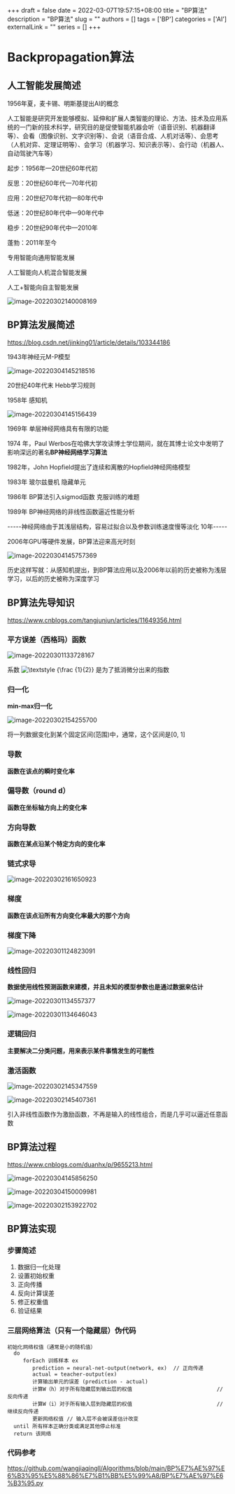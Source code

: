 +++ 
draft = false
date = 2022-03-07T19:57:15+08:00
title = "BP算法"
description = "BP算法"
slug = ""
authors = []
tags = ['BP']
categories = ['AI']
externalLink = ""
series = []
+++

# Backpropagation算法



## 人工智能发展简述

1956年夏，麦卡锡、明斯基提出AI的概念

人工智能是研究开发能够模拟、延伸和扩展人类智能的理论、方法、技术及应用系统的一门新的技术科学，研究目的是促使智能机器会听（语音识别、机器翻译等）、会看（图像识别、文字识别等）、会说（语音合成、人机对话等）、会思考（人机对弈、定理证明等）、会学习（机器学习、知识表示等）、会行动（机器人、自动驾驶汽车等）



起步：1956年—20世纪60年代初

反思：20世纪60年代—70年代初

应用：20世纪70年代初—80年代中

低迷：20世纪80年代中—90年代中

稳步：20世纪90年代中—2010年

蓬勃：2011年至今



专用智能向通用智能发展

人工智能向人机混合智能发展

人工+智能向自主智能发展



![image-20220302140008169](http://cdn.lukewang.cn/dev/image-20220302140008169.png)



## BP算法发展简述

https://blog.csdn.net/jinking01/article/details/103344186

1943年神经元M-P模型

![image-20220304145218516](http://cdn.lukewang.cn/dev/image-20220304145218516.png)

20世纪40年代末 Hebb学习规则

1958年 感知机

![image-20220304145156439](http://cdn.lukewang.cn/dev/image-20220304145156439.png)

1969年 单层神经网络具有有限的功能

1974 年，Paul Werbos在哈佛大学攻读博士学位期间，就在其博士论文中发明了影响深远的著名**BP神经网络学习算法**

1982年，John Hopfield提出了连续和离散的Hopfield神经网络模型

1983年 玻尔兹曼机 隐藏单元

1986年 BP算法引入sigmod函数 克服训练的难题

1989年 BP神经网络的非线性函数逼近性能分析

-----神经网络由于其浅层结构，容易过拟合以及参数训练速度慢等淡化 10年-----

2006年GPU等硬件发展，BP算法迎来高光时刻

![image-20220304145757369](http://cdn.lukewang.cn/dev/image-20220304145757369.png)

历史这样写就：从感知机提出，到BP算法应用以及2006年以前的历史被称为浅层学习，以后的历史被称为深度学习



## BP算法先导知识

https://www.cnblogs.com/tangjunjun/articles/11649356.html

### 平方误差（西格玛）函数

![image-20220301133728167](http://cdn.lukewang.cn/dev/image-20220301133728167.png)

系数 ![\textstyle {\frac  {1}{2}}](https://wikimedia.org/api/rest_v1/media/math/render/svg/1f4b147775b52f71eacf8937ff124ac92f0574d2) 是为了抵消微分出来的指数



### 归一化

**min-max归一化**

![image-20220302154255700](http://cdn.lukewang.cn/dev/image-20220302154255700.png)

将一列数据变化到某个固定区间(范围)中，通常，这个区间是[0, 1]



### 导数

**函数在该点的瞬时变化率**



### 偏导数（round d）

**函数在坐标轴方向上的变化率**



### 方向导数

**函数在某点沿某个特定方向的变化率**



### 链式求导

![image-20220302161650923](http://cdn.lukewang.cn/dev/image-20220302161650923.png)

### 梯度

**函数在该点沿所有方向变化率最大的那个方向**



### 梯度下降

![image-20220301124823091](http://cdn.lukewang.cn/dev/image-20220301124823091.png)

### 线性回归

**数据使用线性预测函数来建模，并且未知的模型参数也是通过数据来估计**

![image-20220301134557377](http://cdn.lukewang.cn/dev/image-20220301134557377.png)

![image-20220301134646043](http://cdn.lukewang.cn/dev/image-20220301134646043.png)



### 逻辑回归

**主要解决二分类问题，用来表示某件事情发生的可能性**



### 激活函数

![image-20220302145347559](http://cdn.lukewang.cn/dev/image-20220302145347559.png)

![image-20220302145407361](http://cdn.lukewang.cn/dev/image-20220302145407361.png)

引入非线性函数作为激励函数，不再是输入的线性组合，而是几乎可以逼近任意函数



## BP算法过程

https://www.cnblogs.com/duanhx/p/9655213.html

![image-20220304145856250](http://cdn.lukewang.cn/dev/image-20220304145856250.png)

![image-20220304150009981](http://cdn.lukewang.cn/dev/image-20220304150009981.png)

![image-20220302153922702](http://cdn.lukewang.cn/dev/image-20220302153922702.png)



## BP算法实现

### 步骤简述	

1. 数据归一化处理
2. 设置初始权重
3. 正向传播
4. 反向计算误差
5. 修正权重值
6. 验证结果



### 三层网络算法（只有一个隐藏层）伪代码

```
初始化网络权值（通常是小的随机值）
  do
     forEach 训练样本 ex
        prediction = neural-net-output(network, ex)  // 正向传递
        actual = teacher-output(ex)
        计算输出单元的误差 (prediction - actual)
        计算W（h）对于所有隐藏层到输出层的权值                           // 反向传递
        计算W（i）对于所有输入层到隐藏层的权值                           // 继续反向传递
        更新网络权值 // 输入层不会被误差估计改变
  until 所有样本正确分类或满足其他停止标准
  return 该网络
```



### 代码参考

https://github.com/wangjiaqingll/Algorithms/blob/main/BP%E7%AE%97%E6%B3%95%E5%88%86%E7%B1%BB%E5%99%A8/BP%E7%AE%97%E6%B3%95.py
